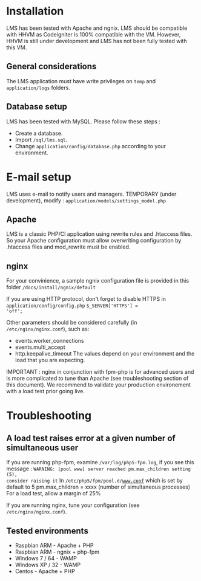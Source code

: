 # Installation

LMS has been tested with Apache and ngnix.
LMS should be compatible with HHVM as Codeigniter is 100% compatible with the VM. 
However, HHVM is still under development and LMS has not been fully tested with this VM.

## General considerations

The LMS application must have write privileges on <code>temp</code> and <code>application/logs</code> folders.

## Database setup

LMS has been tested with MySQL. Please follow these steps :
* Create a database.
* Import <code>/sql/lms.sql</code>.
* Change <code>application/config/database.php</code> according to your environment.

# E-mail setup

LMS uses e-mail to notify users and managers. TEMPORARY (under development), modify :
<code>application/models/settings_model.php</code>

## Apache

LMS is a classic PHP/CI application using rewrite rules and .htaccess files. 
So your Apache configuration must allow overwriting configuration by .htaccess files and mod_rewrite must be enabled.

## nginx

For your convinience, a sample ngnix configuration file is provided in this folder
<code>/docs/install/ngnix/default</code>

If you are using HTTP protocol, don't forget to disable HTTPS in <code>application/config/config.php</code>
<code>$_SERVER['HTTPS'] = 'off';</code>

Other parameters should be considered carefully (in <code>/etc/nginx/nginx.conf</code>), such as:
* events.worker_connections
* events.multi_accept
* http.keepalive_timeout
The values depend on your environment and the load that you are expecting.

IMPORTANT : nginx in conjunction with fpm-php is for advanced users and is more complicated to tune than Apache (see troubleshooting section of this document).
We recommend to validate your production environement with a load test prior going live.

# Troubleshooting

## A load test raises error at a given number of simultaneous user

If you are running php-fpm, examine <code>/var/log/php5-fpm.log</code>, if you see this message :
<code>WARNING: [pool www] server reached pm.max_children setting (5), consider raising it</code>
In <code>/etc/php5/fpm/pool.d/www.conf</code> which is set by default to 5
pm.max_children = xxxx (number of simultaneous processes)
For a load test, allow a margin of 25%

If you are running nginx, tune your configuration (see <code>/etc/nginx/nginx.conf</code>).

## Tested environments

* Raspbian ARM - Apache + PHP
* Raspbian ARM - ngnix + php-fpm
* Windows 7 / 64 - WAMP
* Windows XP / 32 - WAMP
* Centos - Apache + PHP
